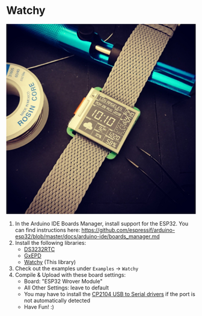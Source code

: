 # Watchy

![Watchy](extras/Watchy.jpg)

1. In the Arduino IDE Boards Manager, install support for the ESP32. You can find instructions here: https://github.com/espressif/arduino-esp32/blob/master/docs/arduino-ide/boards_manager.md
2. Install the following libraries:
    * [DS3232RTC](https://github.com/JChristensen/DS3232RTC)
    * [GxEPD](https://github.com/ZinggJM/GxEPD)
    * [Watchy](https://github.com/sqfmi/Watchy) (This library)
3. Check out the examples under ```Examples``` -> ```Watchy```
4. Compile & Upload with these board settings:
    * Board: "ESP32 Wrover Module"
    * All Other Settings: leave to default
    * You may have to install the [CP2104 USB to Serial drivers](https://www.silabs.com/products/development-tools/software/usb-to-uart-bridge-vcp-drivers) if the port is not automatically detected
    * Have Fun! :)
